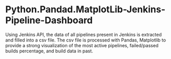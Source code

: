 # Python.Pandad.MatplotLib-Jenkins-Pipeline-Dashboard
Using Jenkins API, the data of all pipelines present in Jenkins is extracted and filled into a csv file. The csv file is processed with Pandas, Matplotlib to provide a strong visualization of the most active pipelines, failed/passed builds percentage, and build data in past.
